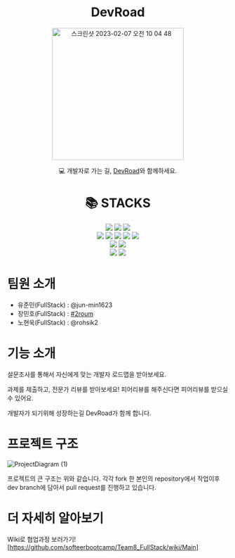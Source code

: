 
<div align=center>
  <h1>DevRoad</h1>
<img width="300" alt="스크린샷 2023-02-07 오전 10 04 48" src="https://user-images.githubusercontent.com/37894908/217122572-2e6b7791-9bf2-4fae-926f-c433dedde8a3.png">
  
  <p>💻 개발자로 가는 길, <a href = "https://devRoad.site" target=_blnak>DevRoad</a>와 함께하세요.</p>
</div>


<div align=center><h1>📚 STACKS</h1></div>

<div align=center> 
  <img src="https://img.shields.io/badge/java-007396?style=for-the-badge&logo=java&logoColor=white"> 
  <img src="https://img.shields.io/badge/mysql-4479A1?style=for-the-badge&logo=mysql&logoColor=white"> 
  <img src="https://img.shields.io/badge/spring-6DB33F?style=for-the-badge&logo=spring&logoColor=white"> 
  <br>
  
  <img src="https://img.shields.io/badge/html5-E34F26?style=for-the-badge&logo=html5&logoColor=white"> 
  <img src="https://img.shields.io/badge/css-1572B6?style=for-the-badge&logo=css3&logoColor=white"> 
  <img src="https://img.shields.io/badge/javascript-F7DF1E?style=for-the-badge&logo=javascript&logoColor=black"> 
  <img src="https://img.shields.io/badge/Vue.js-35495E?style=for-the-badge&logo=jquery&logoColor=white">
  <img src="https://img.shields.io/badge/bootstrap-7952B3?style=for-the-badge&logo=bootstrap&logoColor=white">
  
  <br>

  <img src="https://img.shields.io/badge/linux-FCC624?style=for-the-badge&logo=linux&logoColor=black"> 
  <img src="https://img.shields.io/badge/amazonaws-232F3E?style=for-the-badge&logo=amazonaws&logoColor=white"> 
  <br>
  
  <img src="https://img.shields.io/badge/github-181717?style=for-the-badge&logo=github&logoColor=white">
  <img src="https://img.shields.io/badge/git-F05032?style=for-the-badge&logo=git&logoColor=white">
  <br>
</div>


# 팀원 소개
- 유준민(FullStack) : @jun-min1623
- 장민호(FullStack) : [#2roum](https://github.com/2roum)
- 노현욱(FullStack) : @rohsik2

# 기능 소개
설문조사를 통해서 자신에게 맞는 개발자 로드맵을 받아보세요.

과제를 제출하고, 전문가 리뷰를 받아보세요! 피어리뷰를 해주신다면 피어리뷰를 받으실 수 있어요.

개발자가 되기위해 성장하는길 DevRoad가 함께 합니다.




# 프로젝트 구조

![ProjectDiagram (1)](https://user-images.githubusercontent.com/37894908/217138941-c24909fd-a859-4414-b74a-ea2bbc3cbe61.jpg)


프로젝트의 큰 구조는 위와 같습니다. 각각 fork 한 본인의 repository에서 작업이후 dev branch에 담아서 pull request를 진행하고 있습니다.


# 더 자세히 알아보기
Wiki로 협업과정 보러가기! [https://github.com/softeerbootcamp/Team8_FullStack/wiki/Main]
